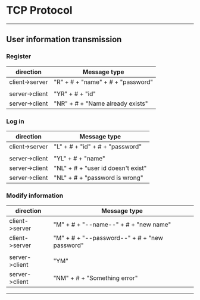 
# TCP Protocol

----------------------------

## User information transmission

### Register

|direction|Message type|
|-|-|
|client->server|"R" + # + "name" + # + "password"|
|||
|server->client|"YR" + # + "id"|
|server->client|"NR" + # + "Name already exists"|

### Log in
|direction|Message type|
|-|-|
|client->server|"L" + # + "id" + # + "password"|
|||
|server->client|"YL" + # + "name"|
|server->client|"NL" + # + "user id doesn't exist"|
|server->client|"NL" + # + "password is wrong"|


### Modify information
|direction|Message type|
|-|-|
|client->server|"M" + # + "--name--" + # + "new name"|
|client->server|"M" + # + "--password--" + # + "new password"|
|||
|server->client|"YM"|
|server->client|"NM" + # + "Something error"|

----------------------------
